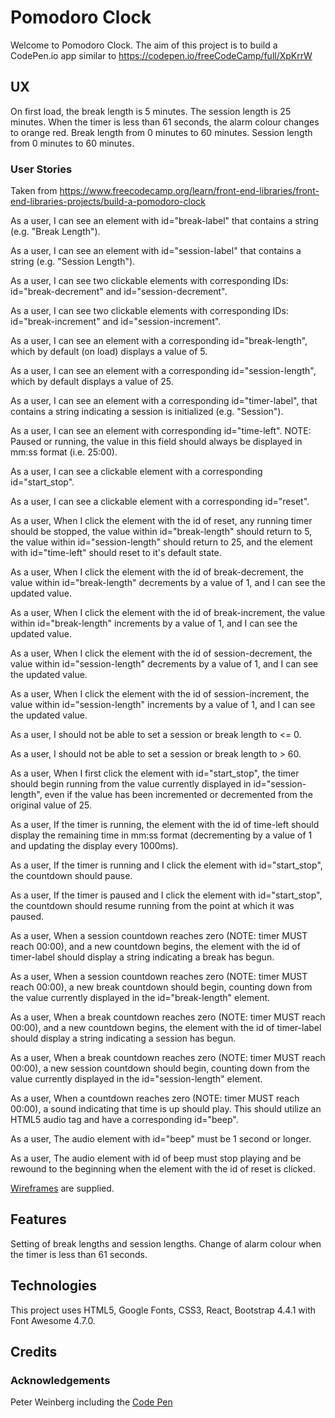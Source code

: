 # Pomodoro Clock

Welcome to Pomodoro Clock.  The aim of this project is to build a CodePen.io app similar to
https://codepen.io/freeCodeCamp/full/XpKrrW

## UX

On first load, the break length is 5 minutes.  The session length is 25 minutes.  When the timer is less than 61 seconds, the
alarm colour changes to orange red.  Break length from 0 minutes to 60 minutes.  Session length from 0 minutes to 60 minutes.

### User Stories

Taken from https://www.freecodecamp.org/learn/front-end-libraries/front-end-libraries-projects/build-a-pomodoro-clock

As a user, I can see an element with id="break-label" that contains a string (e.g. "Break Length").

As a user, I can see an element with id="session-label" that contains a string (e.g. "Session Length").

As a user, I can see two clickable elements with corresponding IDs: id="break-decrement" and id="session-decrement".

As a user, I can see two clickable elements with corresponding IDs: id="break-increment" and id="session-increment".

As a user, I can see an element with a corresponding id="break-length", which by default (on load) displays a value of 5.

As a user, I can see an element with a corresponding id="session-length", which by default displays a value of 25.

As a user, I can see an element with a corresponding id="timer-label", that contains a string indicating a session is initialized (e.g. "Session").

As a user, I can see an element with corresponding id="time-left". NOTE: Paused or running, the value in this field should always be displayed in mm:ss format (i.e. 25:00).

As a user, I can see a clickable element with a corresponding id="start_stop".

As a user, I can see a clickable element with a corresponding id="reset".

As a user, When I click the element with the id of reset, any running timer should be stopped, the value within id="break-length" should return to 5, the value within id="session-length" should return to 25, and the element with id="time-left" should reset to it's default state.

As a user, When I click the element with the id of break-decrement, the value within id="break-length" decrements by a value of 1, and I can see the updated value.

As a user,  When I click the element with the id of break-increment, the value within id="break-length" increments by a value of 1, and I can see the updated value.

As a user, When I click the element with the id of session-decrement, the value within id="session-length" decrements by a value of 1, and I can see the updated value.

As a user, When I click the element with the id of session-increment, the value within id="session-length" increments by a value of 1, and I can see the updated value.

As a user, I should not be able to set a session or break length to <= 0.

As a user, I should not be able to set a session or break length to > 60.

As a user, When I first click the element with id="start_stop", the timer should begin running from the value currently displayed in id="session-length", even if the value has been incremented or decremented from the original value of 25.

As a user, If the timer is running, the element with the id of time-left should display the remaining time in mm:ss format (decrementing by a value of 1 and updating the display every 1000ms).

As a user, If the timer is running and I click the element with id="start_stop", the countdown should pause.

As a user, If the timer is paused and I click the element with id="start_stop", the countdown should resume running from the point at which it was paused.

As a user, When a session countdown reaches zero (NOTE: timer MUST reach 00:00), and a new countdown begins, the element with the id of timer-label should display a string indicating a break has begun.

As a user, When a session countdown reaches zero (NOTE: timer MUST reach 00:00), a new break countdown should begin, counting down from the value currently displayed in the id="break-length" element.

As a user, When a break countdown reaches zero (NOTE: timer MUST reach 00:00), and a new countdown begins, the element with the id of timer-label should display a string indicating a session has begun.

As a user, When a break countdown reaches zero (NOTE: timer MUST reach 00:00), a new session countdown should begin, counting down from the value currently displayed in the id="session-length" element.

As a user, When a countdown reaches zero (NOTE: timer MUST reach 00:00), a sound indicating that time is up should play. This should utilize an HTML5 audio tag and have a corresponding id="beep".

As a user, The audio element with id="beep" must be 1 second or longer.

As a user, The audio element with id of beep must stop playing and be rewound to the beginning when the element with the id of reset is clicked.

[Wireframes](wireframes/wireframe-pomodoro-clock.png) are supplied.

## Features

Setting of break lengths and session lengths.  Change of alarm colour when the timer is less than 61 seconds.

## Technologies

This project uses HTML5, Google Fonts, CSS3, React, Bootstrap 4.4.1 with Font Awesome 4.7.0.






## Credits

### Acknowledgements

Peter Weinberg including the [Code Pen](https://codepen.io/freeCodeCamp/pen/XpKrrW)